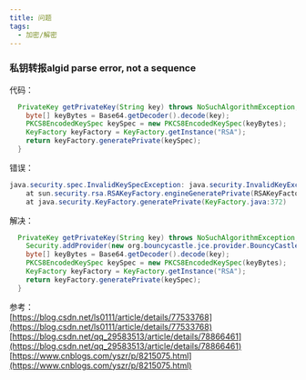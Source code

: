 ```yaml
---
title: 问题
tags:
  - 加密/解密
---
```


### 私钥转报algid parse error, not a sequence
代码：
```java
  PrivateKey getPrivateKey(String key) throws NoSuchAlgorithmException, InvalidKeySpecException {
    byte[] keyBytes = Base64.getDecoder().decode(key);
    PKCS8EncodedKeySpec keySpec = new PKCS8EncodedKeySpec(keyBytes);
    KeyFactory keyFactory = KeyFactory.getInstance("RSA");
    return keyFactory.generatePrivate(keySpec);
  }
```
错误：  
```java
java.security.spec.InvalidKeySpecException: java.security.InvalidKeyException: IOException : algid parse error, not a sequence
	at sun.security.rsa.RSAKeyFactory.engineGeneratePrivate(RSAKeyFactory.java:217)
	at java.security.KeyFactory.generatePrivate(KeyFactory.java:372)
```
解决：  
```java
  PrivateKey getPrivateKey(String key) throws NoSuchAlgorithmException, InvalidKeySpecException {
    Security.addProvider(new org.bouncycastle.jce.provider.BouncyCastleProvider());
    byte[] keyBytes = Base64.getDecoder().decode(key);
    PKCS8EncodedKeySpec keySpec = new PKCS8EncodedKeySpec(keyBytes);
    KeyFactory keyFactory = KeyFactory.getInstance("RSA");
    return keyFactory.generatePrivate(keySpec);
  }
```

参考：  
[https://blog.csdn.net/ls0111/article/details/77533768](https://blog.csdn.net/ls0111/article/details/77533768)  
[https://blog.csdn.net/qq_29583513/article/details/78866461](https://blog.csdn.net/qq_29583513/article/details/78866461)  
[https://www.cnblogs.com/yszr/p/8215075.html](https://www.cnblogs.com/yszr/p/8215075.html)  
